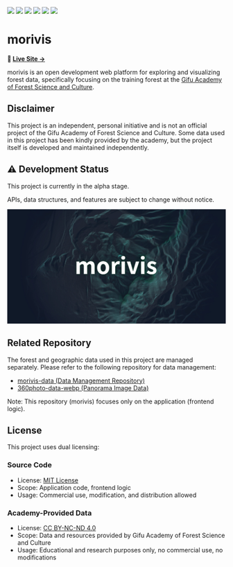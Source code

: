<img src="https://img.shields.io/badge/-Svelte-E5ECF1.svg?logo=svelte&style=flat"> <img src="https://img.shields.io/badge/-TypeScript-FFFFFF.svg?logo=typescript&style=flat"> <img src="https://img.shields.io/badge/-TailWindCSS-1572B6.svg?logo=tailwindcss&style=flat">
<img src="https://img.shields.io/badge/-WebGL-990000.svg?logo=webgl&style=flat"> <img src="https://img.shields.io/badge/-MapLibre GL JS-396CB2.svg?logo=maplibre&style=flat"> <img src="https://img.shields.io/badge/-Three.js-000000.svg?logo=threedotjs&style=flat">

# morivis

**🌲 [Live Site →](https://forestacdev.github.io/morivis/)**

morivis is an open development web platform for exploring and visualizing forest data, specifically focusing on the training forest at the [Gifu Academy of Forest Science and Culture](https://www.forest.ac.jp/).

## Disclaimer

This project is an independent, personal initiative and is not an official project of the Gifu Academy of Forest Science and Culture.
Some data used in this project has been kindly provided by the academy, but the project itself is developed and maintained independently.

## ⚠️ Development Status

This project is currently in the alpha stage.

APIs, data structures, and features are subject to change without notice.

![alt text](frontend/static/ogp.jpg)

## Related Repository

The forest and geographic data used in this project are managed separately.
Please refer to the following repository for data management:

- [morivis-data (Data Management Repository)](https://github.com/forestacdev/morivis-data)
- [360photo-data-webp (Panorama Image Data)](https://github.com/forestacdev/360photo-data-webp)

Note: This repository (morivis) focuses only on the application (frontend logic).

## License

This project uses dual licensing:

### Source Code

- License: [MIT License](LICENSE-MIT)
- Scope: Application code, frontend logic
- Usage: Commercial use, modification, and distribution allowed

### Academy-Provided Data

- License: [CC BY-NC-ND 4.0](LICENSE-CC-BY-NC-ND)
- Scope: Data and resources provided by Gifu Academy of Forest Science and Culture
- Usage: Educational and research purposes only, no commercial use, no modifications
